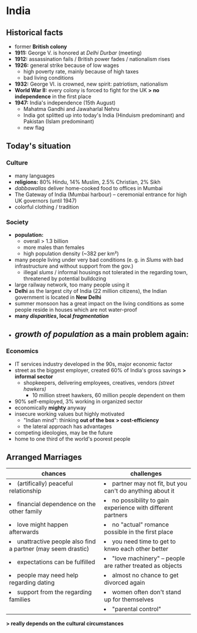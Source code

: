 # India

## Historical facts

- former **British colony**
- **1911:** George V. is honored at *Delhi Durbar* (meeting)
- **1912:** assassination fails / British power fades / nationalism rises
- **1926:** general strike because of low wages
	- high poverty rate, mainly because of high taxes
	- bad living conditions
- **1932:** George VI. is crowned, new spirit: patriotism, nationalism
- **World War II:** every colony is forced to fight for the UK **> no independence** in the first place
- **1947:** India's independence (15th August)
	- Mahatma Gandhi and Jawaharlal Nehru
	- India got splitted up into today's India (Hinduism predominant) and Pakistan (Islam predominant)
	- new flag

## Today's situation

### Culture
- many languages
- **religions:** 80% Hindu, 14% Muslim, 2.5% Christian, 2% Sikh
- *dabbawallas* deliver home-cooked food to offices in Mumbai
- The Gateway of India (Mumbai harbour) – ceremonial entrance for high UK governors (until 1947)
- colorful clothing / tradition

### Society
- **population:**
	- overall > 1.3 billion
	- more males than females
	- high population density (~382 per km²)
- many people living under very bad conditions (e. g. in *Slums* with bad infrastructure and without support from the gov.) 
	- illegal *slums* / informal housings not tolerated in the regarding town, threatened by potential bulldozing
- large railway network, too many people using it
- **Delhi** as the largest city of India (22 million citizens), the Indian government is located in **New Delhi**
- summer monsoon has a great impact on the living conditions as some people reside in houses which are not water-proof
- **many *disparities*, local *fragmentation***
- ***growth of population*** as a main problem again:
	- 

### Economics
- IT services industry developed in the 90s, major economic factor
- street as the biggest employer, created 60% of India's gross savings **> informal sector**
	- shopkeepers, delivering employees, creatives, vendors *(street hawkers)*
		- 10 million street hawkers, 60 million people dependent on them
- 90% self-employed, 3% working in organized sector
- economically **mighty** anyway
- insecure working values but highly motivated
	- "Indian mind": thinking **out of the box** **> cost-efficiency**
	- the lateral approach has advantages
- competing ideologies, may be the future
- home to one third of the world's poorest people

## Arranged Marriages

| chances | challenges |
| --- | --- |
| <li>(artifically) peaceful relationship</li> | <li>partner may not fit, but you can't do anything about it</li> |
| <li>financial dependence on the other family</li> | <li>no possibility to gain experience with different partners</li> |
| <li>love might happen afterwards</li> | <li>no "actual" romance possible in the first place</li> |
| <li>unattractive people also find a partner (may seem drastic)</li> | <li>you need time to get to knwo each other better</li> |
| <li>expectations can be fulfilled</li> | <li>"love machinery" – people are rather treated as objects</li> |
| <li>people may need help regarding dating</li> | <li>almost no chance to get divorced again</li> |
| <li>support from the regarding families</li> | <li>women often don't stand up for themselves</li> |
| | <li>"parental control"</li>  |

**> really depends on the cultural circumstances**

<!--stackedit_data:
eyJoaXN0b3J5IjpbLTE3MDMyNjMxMjAsNDEyMTE0MDQ2LC00OT
U2MDI4NzgsMTc3NDE1NTI4LDU2ODc3MTk4NCwxNzgwNTczNTEz
LC0yNTM3ODM0MzcsLTk2NjcyNzI3NywtMzc4MzI0NzkyLDEzMz
I2NDEyNTgsMTI2NjIwNzg1N119
-->